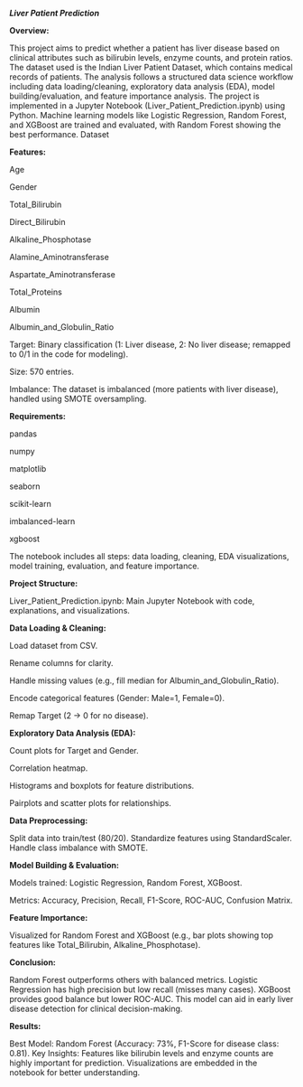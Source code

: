 ***Liver Patient Prediction***

**Overview:**

This project aims to predict whether a patient has liver disease based on clinical attributes such as bilirubin levels, enzyme counts, and protein ratios. The dataset used is the Indian Liver Patient Dataset, which contains medical records of patients. The analysis follows a structured data science workflow including data loading/cleaning, exploratory data analysis (EDA), model building/evaluation, and feature importance analysis.
The project is implemented in a Jupyter Notebook (Liver_Patient_Prediction.ipynb) using Python. Machine learning models like Logistic Regression, Random Forest, and XGBoost are trained and evaluated, with Random Forest showing the best performance.
Dataset

**Features:**

Age

Gender

Total_Bilirubin

Direct_Bilirubin

Alkaline_Phosphotase

Alamine_Aminotransferase

Aspartate_Aminotransferase

Total_Proteins

Albumin

Albumin_and_Globulin_Ratio


Target: Binary classification (1: Liver disease, 2: No liver disease; remapped to 0/1 in the code for modeling).

Size: 570 entries.

Imbalance: The dataset is imbalanced (more patients with liver disease), handled using SMOTE oversampling.


**Requirements:**

pandas

numpy

matplotlib

seaborn

scikit-learn

imbalanced-learn

xgboost


The notebook includes all steps: data loading, cleaning, EDA visualizations, model training, evaluation, and feature importance.

**Project Structure:**

Liver_Patient_Prediction.ipynb: Main Jupyter Notebook with code, explanations, and visualizations.

**Data Loading & Cleaning:**

Load dataset from CSV.

Rename columns for clarity.

Handle missing values (e.g., fill median for Albumin_and_Globulin_Ratio).

Encode categorical features (Gender: Male=1, Female=0).

Remap Target (2 → 0 for no disease).


**Exploratory Data Analysis (EDA):**

Count plots for Target and Gender.

Correlation heatmap.

Histograms and boxplots for feature distributions.

Pairplots and scatter plots for relationships.


**Data Preprocessing:**

Split data into train/test (80/20).
Standardize features using StandardScaler.
Handle class imbalance with SMOTE.


**Model Building & Evaluation:**

Models trained: Logistic Regression, Random Forest, XGBoost.

Metrics: Accuracy, Precision, Recall, F1-Score, ROC-AUC, Confusion Matrix.


**Feature Importance:**

Visualized for Random Forest and XGBoost (e.g., bar plots showing top features like Total_Bilirubin, Alkaline_Phosphotase).


**Conclusion:**

Random Forest outperforms others with balanced metrics.
Logistic Regression has high precision but low recall (misses many cases).
XGBoost provides good balance but lower ROC-AUC.
This model can aid in early liver disease detection for clinical decision-making.


**Results:**

Best Model: Random Forest (Accuracy: 73%, F1-Score for disease class: 0.81).
Key Insights: Features like bilirubin levels and enzyme counts are highly important for prediction.
Visualizations are embedded in the notebook for better understanding.
